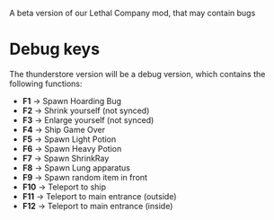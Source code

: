 A beta version of our Lethal Company mod, that may contain bugs
 
# Debug keys #

The thunderstore version will be a debug version, which contains the following functions:
- **F1** -> Spawn Hoarding Bug
- **F2** -> Shrink yourself (not synced)
- **F3** -> Enlarge yourself (not synced)
- **F4** -> Ship Game Over
- **F5** -> Spawn Light Potion
- **F6** -> Spawn Heavy Potion
- **F7** -> Spawn ShrinkRay
- **F8** -> Spawn Lung apparatus
- **F9** -> Spawn random item in front
- **F10** -> Teleport to ship
- **F11** -> Teleport to main entrance (outside)
- **F12** -> Teleport to main entrance (inside)
